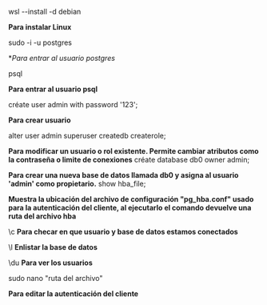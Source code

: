 wsl --install -d debian

**Para instalar Linux**

sudo -i -u postgres

**Para entrar al usuario postgres*

psql 

**Para entrar al usuario psql**

créate user admin with password '123';

**Para crear usuario**

alter user admin superuser createdb createrole;

**Para modificar un usuario o rol existente. Permite cambiar atributos como la contraseña o limite de conexiones**
créate database db0 owner admin;

**Para crear una nueva base de datos llamada db0 y asigna al usuario 'admin' como propietario.**
show hba_file;

**Muestra la ubicación del archivo de configuración "pg_hba.conf" usado para la autenticación del cliente, 
al ejecutarlo el comando devuelve una ruta del archivo hba**

\c **Para checar en que usuario y base de datos estamos conectados**

\l **Enlistar la base de datos**

\du **Para ver los usuarios**

sudo nano "ruta del archivo"

**Para editar la autenticación del cliente**
